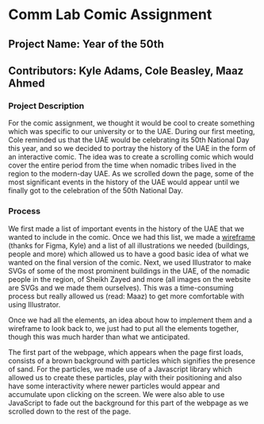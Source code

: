 # Comm Lab Comic Assignment
## Project Name: Year of the 50th
## Contributors: Kyle Adams, Cole Beasley, Maaz Ahmed
### Project Description
For the comic assignment, we thought it would be cool to create something which was specific to our university or to the UAE. During our first meeting, Cole reminded us that the UAE would be celebrating its 50th National Day this year, and so we decided to portray the history of the UAE in the form of an interactive comic. The idea was to create a scrolling comic which would cover the entire period from the time when nomadic tribes lived in the region to the modern-day UAE. As we scrolled down the page, some of the most significant events in the history of the UAE would appear until we finally got to the celebration of the 50th National Day.
### Process
We first made a list of important events in the history of the UAE that we wanted to include in the comic. Once we had this list, we made a [wireframe](https://www.figma.com/file/NA4bJx07pnpP9l8OIhXYYF/UAE-Comic?node-id=3%3A18) (thanks for Figma, Kyle) and a list of all illustrations we needed (buildings, people and more) which allowed us to have a good basic idea of what we wanted on the final version of the comic. Next, we used Illustrator to make SVGs of some of the most prominent buildings in the UAE, of the nomadic people in the region, of Sheikh Zayed and more (all images on the website are SVGs and we made them ourselves). This was a time-consuming process but really allowed us (read: Maaz) to get more comfortable with using Illustrator.  
  
Once we had all the elements, an idea about how to implement them and a wireframe to look back to, we just had to put all the elements together, though this was much harder than what we anticipated.  
  
The first part of the webpage, which appears when the page first loads, consists of a brown background with particles which signifies the presence of sand. For the particles, we made use of a Javascript library which allowed us to create these particles, play with their positioning and also have some interactivity where newer particles would appear and accumulate upon clicking on the screen. We were also able to use JavaScript to fade out the background for this part of the webpage as we scrolled down to the rest of the page.  
  

